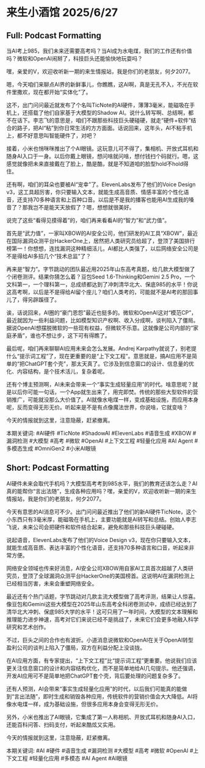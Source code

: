 # 来生小酒馆 2025/6/27

## Full: Podcast Formatting 

当AI考上985，我们未来还需要高考吗？当AI成为水电煤，我们的工作还有价值吗？微软和OpenAI闹掰了，科技巨头还能愉快地玩耍吗？

嘿，亲爱的V，欢迎收听新一期的来生情报站，我是你们的老朋友，何夕2077。

嗯，今天咱们来聊点AI界的新鲜事儿，你瞧瞧，这AI啊，真是无孔不入，不光在软件里撒欢，现在都开始“实体化”了。

这不，出门问问最近就发布了个名叫TicNote的AI硬件，薄薄3毫米，能磁吸在手机上，还搭载了他们自家基于大模型的Shadow AI。说什么转写啊、总结啊，都不在话下。李志飞的意思是，咱们不跟那些科技巨头硬碰硬，就走“硬件+软件”结合的路子，把AI“粘”到你日常生活的方方面面。话说回来，这年头，AI不粘手机上，都不好意思叫智能硬件了，对吧？

接着，小米也悄咪咪推出了个AI眼镜。这玩意儿可不得了，集相机、开放式耳机和随身AI入口于一身。以后你戴上眼镜，想问啥就问啥，想付钱扫个码就行。嗯，这感觉就像把未来直接戴在了脸上，酷是酷，就是不知道咱的脸型hold不hold得住。

还有啊，咱们的耳朵也要被AI“宠幸”了。ElevenLabs发布了他们的Voice Design v3，这工具超厉害，你只要输入文本，就能生成高音质、情感丰富的个性化语音，还支持70多种语言和上百种口音。以后是不是我的播客也能用AI生成我的嗓音了？那我岂不是能天天放假了？嗯，想想就很美好。

说完了这些“看得见摸得着”的，咱们再来看看AI的“智力”和“武力值”。

首先是“武力值”，一家叫XBOW的AI安全公司，他们研发的AI工具“XBOW”，最近在国际漏洞众测平台HackerOne上，居然把人类研究员给超了，登顶了美国排行榜第一！你想想，连找漏洞这种精细活儿，AI都比人类强了，以后网络安全公司是不是得给AI多招几个“技术总监”了？

再来是“智力”。字节跳动的团队最近用2025年山东高考真题，给几款大模型做了个闭卷测评。结果你猜怎么着？豆包Seed 1.6-Thinking和Gemini 2.5 Pro，一个文科第一，一个理科第一，总成绩都达到了冲刺清华北大、保底985的水平！你说这高考啊，以后是不是得给AI留个座儿？咱们人类考的，可能就不是AI考的那回事儿了，得另辟蹊径了。

诶，话说回来，AI圈的“豪门恩怨”最近也挺多的。微软和OpenAI这对“模范CP”，最近就因为一些利益问题，比如模型知识产权啊、收入分成啊，谈判陷入了僵局。据说OpenAI想摆脱微软的一些现有权益，但微软不乐意。这就像是公司内部的“家庭矛盾”，谁也不想让步，这下可有得瞧了。

最后呢，咱们再来聊聊AI应用未来会怎么发展。Andrej Karpathy就说了，别老提什么“提示词工程”了，现在更重要的是“上下文工程”。意思就是，搞AI应用不是简单的“把ChatGPT套个壳”，那太天真了。它涉及到信息窗口的设计、信息量的优化、内容结构，是个技术活儿，复杂着呢。

还有个博主预测啊，AI未来会带来一个“事实生成轻量应用”的时代。啥意思呢？就是以后你可能一句话，一个App就生出来了，用完即焚。传统的那些大型软件的营销推广，可能就没那么大价值了。AI就像水电煤一样，变成基础设施，而应用本身呢，反而变得无形无价。听起来是不是有点像魔法世界，你说啥，它就变啥？

今天的情报就到这里，注意隐蔽，赶紧撤离。

本期关键词:
#AI硬件
#TicNote
#ShadowAI
#ElevenLabs
#语音生成
#XBOW
#漏洞检测
#大模型
#高考
#微软
#OpenAI
#上下文工程
#轻量化应用
#AI Agent
#多模态生成
#OmniGen2
#小米AI眼镜

## Short: Podcast Formatting 

AI硬件未来会取代手机吗？大模型高考考到985水平，我们的教育还该怎么走？AI真的能帮你“言出法随”，生成各种应用吗？嘿，亲爱的V，欢迎收听新一期的来生情报站，我是你们的老朋友，何夕2077。

今天有意思的AI消息可不少。出门问问最近推出了他们的新AI硬件TicNote，这个小东西只有3毫米厚，能磁吸在手机上，主要功能就是AI转写和总结。创始人李志飞说，未来公司会把硬件和软件结合起来，避免和那些科技巨头硬碰硬。

说起语音，ElevenLabs发布了他们的Voice Design v3，现在你只要输入文本，就能生成高音质、表达丰富的个性化语音，还支持70多种语言和口音，听起来非常方便。

网络安全领域也传来好消息，AI安全公司XBOW用自家AI工具首次超越了人类研究员，登顶了全球漏洞众测平台HackerOne的美国榜首。这说明AI在漏洞检测上已经相当厉害，未来会重塑网络安全。

最近还有个热门话题，字节跳动对几款主流大模型做了高考评测，结果让人惊喜。像豆包和Gemini这些大模型在2025年山东高考全科闭卷测试中，成绩已经达到了清华北大冲刺、保底985大学的水平！这可只用了一年时间，大模型的文本理解和推理能力进步神速，高考对它们来说已经不是挑战了，未来它们会更多地融入科学研究和艺术创作。

不过，巨头之间的合作也有波折。小道消息说微软和OpenAI在关于OpenAI转型盈利公司的谈判上陷入了僵局，双方在利益分配上没谈拢。

在AI应用方面，有专家提出，“上下文工程”比“提示词工程”更重要。他说我们应该更关注信息窗口的设计和内容结构优化，而不是简单地给AI几句提示。他还强调，开发AI应用可不是简单地把ChatGPT套个壳，背后要处理的问题复杂多了。

还有人预测，AI会带来“事实生成轻量化应用”的时代，以后我们可能真的能做到“言出法随”，即时生成和销毁各种应用，传统软件的营销价值会大大降低。AI将像水电煤一样，成为基础设施，但很多应用本身会变得无形无价。

另外，小米也推出了AI眼镜，它集成了第一人称相机、开放式耳机和随身AI入口，还能百科问答、扫码支付，听起来酷炫又实用。

今天的情报就到这里，注意隐蔽，赶紧撤离。

本期关键词:
#AI
#硬件
#语音生成
#漏洞检测
#大模型
#高考
#微软
#OpenAI
#上下文工程
#轻量化应用
#多模态
#AI Agent
#AI眼镜